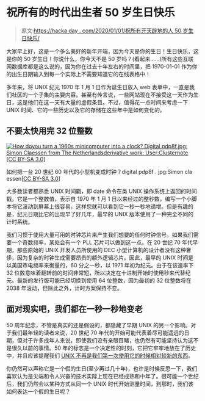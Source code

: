 # 祝所有的时代出生者 50 岁生日快乐

> 原文:[https://hacka day . com/2020/01/01/祝所有开天辟地的人 50 岁生日快乐/](https://hackaday.com/2020/01/01/happy-50th-birthday-to-all-you-epoch-birthers/)

大家早上好，这是一个多么美好的新年开端，因为今天是你的生日！生日快乐，这是你的 50 岁生日！你说什么，你今天不是 50 岁吗？(看起来……)所有这些互联网数据库都是这么说的，因为你在过去十年左右的时间里，把 1970-01-01 作为你的出生日期输入到每一个实际上不需要知道它的在线表格中！

多年来，将 UNIX 纪元 1970 年 1 月 1 日作为诞生日放入 web 表单中，一直是我们社区的一个子集的主要内容。甚至有传言说，一些网站现在不接受这一天作为生日，这是他们在这一天有大量的虚假条目。不过，值得花一点时间来考虑一下 UNIX 时间、它的一些历史以及它的存储在这些年中是如何变化的。

## 不要太快用完 32 位整数

[![How doyou turn a 1960s minicomputer into a clock? Digital pdp8f.jpg: Simon Claessen from The Netherlandsderivative work: User:Clusternote [CC BY-SA 3.0]](../Images/8d2eca13683fe4e291835c94b95d7528.png)](https://hackaday.com/wp-content/uploads/2020/01/1280px-Digital_PDP-8F.jpg) 

如何把一台 20 世纪 60 年代的小型机变成时钟？digital pdp8f . jpg:Simon cla essen[[CC BY-SA 3.0](https://commons.wikimedia.org/wiki/File:Digital_PDP-8F.jpg)]

大多数读者都熟悉 UNIX 时间戳，即 date 命令在类 UNIX 操作系统上返回的时间戳。它是一个整数值，表示自 1970 年 1 月 1 日以来经过的整秒数，编写一个小脚本将它滚动到屏幕上很容易，这样您就可以看到它一秒一秒地递增。但是有趣的是，纪元日期比它的出现早了好几年，最早的 UNIX 版本使用了一种完全不同的计时系统。

我们习惯于使用大量可用的时钟芯片来产生我们想要的任何时钟信号。如果我们需要一个奇数频率，某处会有一个 PLL 芯片可以做到这一点。在 20 世纪 70 年代早期，那些原始的 UNIX 开发人员所使用的 DEC 小型计算机的设计者没有这种奢侈，因为复杂的时钟生成需要昂贵的额外逻辑芯片。因此，最早的 UNIX 时间是以美国市电频率来衡量的，60 分之一秒，以 1971 年初为纪元。由于在该速率下 32 位数意味着翻转前的时间非常短，所以决定在十进制开始时使用秒来代替纪元。最新的发行版可能已经切换到使用 64 位整数，因为最初的 32 位整数将在 2038 年滚动，但除此之外，计时方案保持不变。

## 面对现实吧，我们都在一秒一秒地变老

50 周年纪念，不管是真实的还是假设的，都隐藏了早期 UNIX 的另一个影响。对于我们最年轻的读者来说，20 世纪 70 年代的开始可能代表着尽可能遥远的日期，但对于许多成年人来说，即使我们没有亲眼目睹，也仍然有可能坚持认为这不是很久以前的事情。50 年的标志是一个决定性的时刻，它把它牢牢地放在了历史中，并且应该提醒我们 [UNIX 不再是我们第一次使用它的时候相对较新的东西](https://hackaday.com/2019/11/05/will-the-real-unix-please-stand-up/)。

你仍然可以声称它是一个假的生日(至少再过几十年)，也许是时候反思一下，我们喜欢认为是尖端和令人兴奋的技术实际上现在已经成熟和中年了。很可能一个世纪后，我们仍然会以某种方式从同一个 UNIX 时代开始测量时间，到那时，我们该如何表达一个假的生日呢？